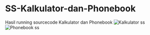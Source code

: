 # SS-Kalkulator-dan-Phonebook
Hasil running sourcecode Kalkulator dan Phonebook
![Kalkulator ss](https://user-images.githubusercontent.com/44047322/55398789-9d4a4100-5573-11e9-8547-a16b3d41c444.PNG)
![Phonebook ss](https://user-images.githubusercontent.com/44047322/55398793-9e7b6e00-5573-11e9-82b5-45204106edd2.PNG)
